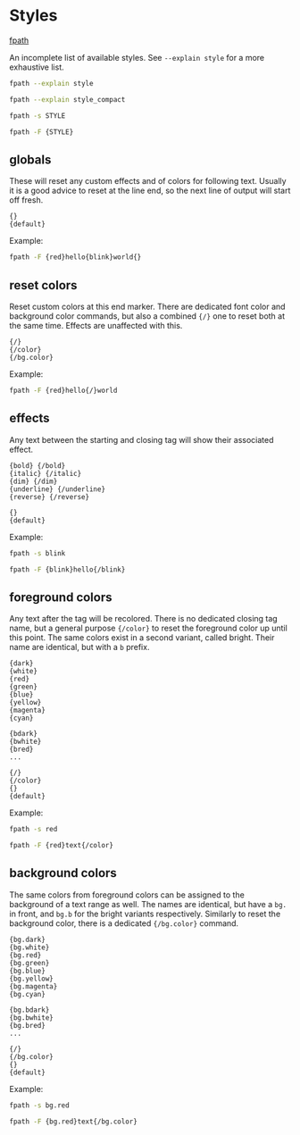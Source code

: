 # Styles

[fpath](https://github.com/thingsiplay/fpath)

An incomplete list of available styles. See `--explain style` for a more
exhaustive list.

```bash
fpath --explain style

fpath --explain style_compact

fpath -s STYLE

fpath -F {STYLE}
```

## globals

These will reset any custom effects and of colors for following text. Usually
it is a good advice to reset at the line end, so the next line of output will
start off fresh.

```
{}
{default}
```

Example:

```bash
fpath -F {red}hello{blink}world{}
```

## reset colors

Reset custom colors at this end marker. There are dedicated font color and
background color commands, but also a combined `{/}` one to reset both at the
same time. Effects are unaffected with this.

```
{/}
{/color}
{/bg.color}
```

Example:

```bash
fpath -F {red}hello{/}world
```

## effects

Any text between the starting and closing tag will show their associated
effect.

```
{bold} {/bold}
{italic} {/italic}
{dim} {/dim}
{underline} {/underline}
{reverse} {/reverse}

{}
{default}
```

Example:

```bash
fpath -s blink

fpath -F {blink}hello{/blink}
```

## foreground colors

Any text after the tag will be recolored. There is no dedicated closing tag
name, but a general purpose `{/color}` to reset the foreground color up until
this point. The same colors exist in a second variant, called bright. Their
name are identical, but with a `b` prefix.

```
{dark}
{white}
{red}
{green}
{blue}
{yellow}
{magenta}
{cyan}

{bdark}
{bwhite}
{bred}
...

{/}
{/color}
{}
{default}
```

Example:

```bash
fpath -s red

fpath -F {red}text{/color}
```

## background colors

The same colors from foreground colors can be assigned to the background of a
text range as well. The names are identical, but have a `bg.` in front, and
`bg.b` for the bright variants respectively. Similarly to reset the background
color, there is a dedicated `{/bg.color}` command.

```
{bg.dark}
{bg.white}
{bg.red}
{bg.green}
{bg.blue}
{bg.yellow}
{bg.magenta}
{bg.cyan}

{bg.bdark}
{bg.bwhite}
{bg.bred}
...

{/}
{/bg.color}
{}
{default}
```

Example:

```bash
fpath -s bg.red

fpath -F {bg.red}text{/bg.color}
```
